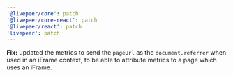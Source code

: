 ```yaml
---
'@livepeer/core': patch
'@livepeer/core-react': patch
'@livepeer/react': patch
'livepeer': patch
---
```


**Fix:** updated the metrics to send the `pageUrl` as the `document.referrer` when used in an iFrame context, to be able to attribute metrics to a page which uses an iFrame.

